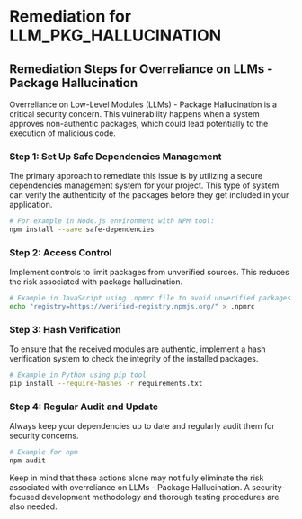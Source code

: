 # Remediation for LLM_PKG_HALLUCINATION

## Remediation Steps for Overreliance on LLMs - Package Hallucination
Overreliance on Low-Level Modules (LLMs) - Package Hallucination is a critical security concern. This vulnerability happens when a system approves non-authentic packages, which could lead potentially to the execution of malicious code.
### Step 1: Set Up Safe Dependencies Management
The primary approach to remediate this issue is by utilizing a secure dependencies management system for your project. This type of system can verify the authenticity of the packages before they get included in your application.
```bash
# For example in Node.js environment with NPM tool:
npm install --save safe-dependencies
```
### Step 2: Access Control
Implement controls to limit packages from unverified sources. This reduces the risk associated with package hallucination.
```bash
# Example in JavaScript using .npmrc file to avoid unverified packages:
echo "registry=https://verified-registry.npmjs.org/" > .npmrc
```
### Step 3: Hash Verification 
To ensure that the received modules are authentic, implement a hash verification system to check the integrity of the installed packages.
```bash
# Example in Python using pip tool
pip install --require-hashes -r requirements.txt
```
### Step 4: Regular Audit and Update
Always keep your dependencies up to date and regularly audit them for security concerns.
```bash
# Example for npm
npm audit
```
Keep in mind that these actions alone may not fully eliminate the risk associated with overreliance on LLMs - Package Hallucination. A security-focused development methodology and thorough testing procedures are also needed.